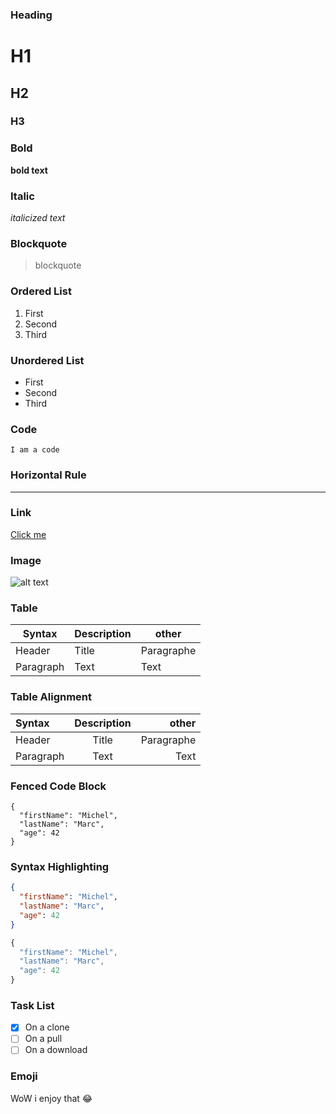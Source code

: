### Heading

# H1
## H2
### H3

### Bold

**bold text**

### Italic

*italicized text*

### Blockquote

> blockquote

### Ordered List

1. First
2. Second
3. Third

### Unordered List

- First
- Second
- Third

### Code

`I am a code`

### Horizontal Rule

---

### Link

[Click me](https://media1.tenor.com/m/x8v1oNUOmg4AAAAd/rickroll-roll.gif)

### Image

![alt text](https://media1.tenor.com/m/nmHFqdrObMoAAAAC/salut-cat.gif)

### Table

| Syntax | Description | other |
| ----------- | ----------- | ----------- |
| Header | Title | Paragraphe |
| Paragraph | Text | Text |

### Table Alignment

| Syntax | Description | other |
| :---  | :----:  | ---: |
| Header | Title | Paragraphe |
| Paragraph | Text | Text |

### Fenced Code Block

```
{
  "firstName": "Michel",
  "lastName": "Marc",
  "age": 42
}
```
### Syntax Highlighting
```json
{
  "firstName": "Michel",
  "lastName": "Marc",
  "age": 42
}
```
```js
{
  "firstName": "Michel",
  "lastName": "Marc",
  "age": 42
}
```
### Task List

- [x] On a clone
- [ ] On a pull
- [ ] On a download
### Emoji

WoW i enjoy that :joy:

